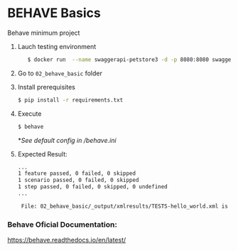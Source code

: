 # BEHAVE Basics
Behave minimum project

1. Lauch testing environment 
   ```bash
      $ docker run  --name swaggerapi-petstore3 -d -p 8080:8080 swaggerapi/petstore3:latest
   ```

2. Go to `02_behave_basic` folder


3. Install prerequisites

   ```bash
   $ pip install -r requirements.txt
   ```
4. Execute

   ```bash
   $ behave
   ```
   **See default config in /behave.ini*


5. Expected Result:
   ```bash
   ...
   1 feature passed, 0 failed, 0 skipped
   1 scenario passed, 0 failed, 0 skipped
   1 step passed, 0 failed, 0 skipped, 0 undefined
   ...
   
    File: 02_behave_basic/_output/xmlresults/TESTS-hello_world.xml is created 

### Behave Oficial Documentation:

https://behave.readthedocs.io/en/latest/